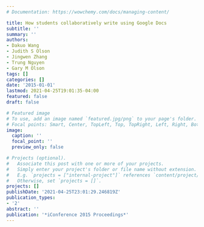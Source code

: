```yaml
---
# Documentation: https://wowchemy.com/docs/managing-content/

title: How students collaboratively write using Google Docs
subtitle: ''
summary: ''
authors:
- Dakuo Wang
- Judith S Olson
- Jingwen Zhang
- Trung Nguyen
- Gary M Olson
tags: []
categories: []
date: '2015-01-01'
lastmod: 2021-04-25T19:01:35-04:00
featured: false
draft: false

# Featured image
# To use, add an image named `featured.jpg/png` to your page's folder.
# Focal points: Smart, Center, TopLeft, Top, TopRight, Left, Right, BottomLeft, Bottom, BottomRight.
image:
  caption: ''
  focal_point: ''
  preview_only: false

# Projects (optional).
#   Associate this post with one or more of your projects.
#   Simply enter your project's folder or file name without extension.
#   E.g. `projects = ["internal-project"]` references `content/project/deep-learning/index.md`.
#   Otherwise, set `projects = []`.
projects: []
publishDate: '2021-04-25T23:01:29.246819Z'
publication_types:
- '2'
abstract: ''
publication: '*iConference 2015 Proceedings*'
---
```

